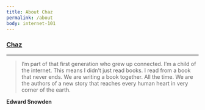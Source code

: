 ```yaml
---
title: About Chaz 
permalink: /about
body: internet-101
---
```


### [Chaz](/)

---

> I’m part of that first generation who grew up connected. I’m a child of the internet. This means I didn’t just read books. I read from a book that never ends. We are writing a book together. All the time. We are the authors of a new story that reaches every human heart in very corner of the earth.

**Edward Snowden** 




